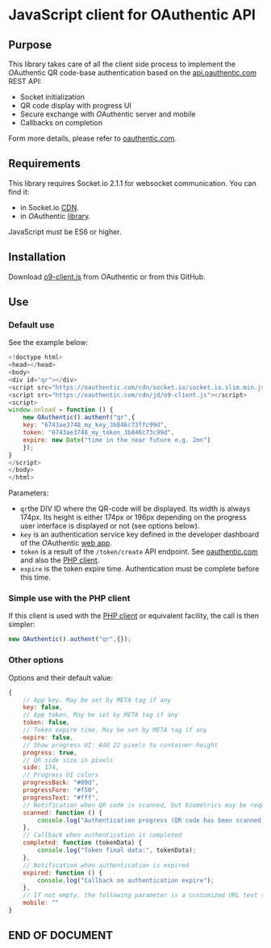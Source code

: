 # JavaScript client for OAuthentic API

## Purpose 

This library takes care of all the client side process to implement the *O*Authentic QR code-base authentication based on the  [api.oauthentic.com](https://api.oauthentic.com) REST API:

- Socket initialization
- QR code display with progress UI
- Secure exchange with *O*Authentic server and mobile
- Callbacks on completion

Form more details, please refer to [oauthentic.com](https://oauthentic.com).


## Requirements

This library requires Socket.io 2.1.1 for websocket communication. You can find it:

- in Socket.io [CDN](https://cdnjs.com/libraries/socket.io/2.1.1).
- in *O*Authentic [library](https://oauthentic.com/cdn/socket.io/socket.io.slim.min.js). 

JavaScript must be ES6 or higher.

## Installation

Download [o9-client.js](https://oauthentic.com/cdn/js/o9-client.js) from *O*Authentic or from this GitHub. 

## Use

### Default use 

See the example below:

```javascript
<!doctype html>
<head></head>
<body>
<div id="qr"></div>
<script src="https://oauthentic.com/cdn/socket.io/socket.io.slim.min.js"></script>
<script src="https://oauthentic.com/cdn/jd/o9-client.js"></script>
<script>
window.onload = function () {
    new OAuthentic().authent("qr",{
    key: "6743ae3748_my_key_3b846c73ffc99d",
    token: "6743ae3748_my_token_3b846c73c99d",
    expire: new Date("time in the near future e.g. 2mn")
    });
}
</script>
</body>
</html>
```

Parameters:

- `qr`the DIV ID where the QR-code will be displayed. Its width is always 174px. Its height is either 174px or 196px depending on the progress user interface is displayed or not (see options below).
- `key` is an authentication service key defined in the developer dashboard of the *O*Authentic [web app](https://oauthentic.com/app/). 
- `token` is a result of the `/token/create` API endpoint. See [oauthentic.com](https://oauthentic.com) and also the [PHP client](https://github.com/gdorbes/oauthentic/tree/master/php).
- `expire` is the token expire time. Authentication must be complete before this time.

### Simple use with the PHP client

If this client is used with the [PHP client](https://github.com/gdorbes/oauthentic/tree/master/php) or equivalent facility, the call is then simpler:

```javascript
new OAuthentic().authent("qr",{});
```

### Other options

Options and their default value:

```javascript
{
    // App key. May be set by META tag if any
    key: false,
    // App token. May be set by META tag if any
    token: false,
    // Token expire time. May be set by META tag if any
    expire: false,
    // Show progress UI: Add 22 pixels to container height
    progress: true,
    // QR side size in pixels
    side: 174,
    // Progress UI colors
    progressBack: "#09d",
    progressFore: "#f50",
    progressText: "#fff",
    // Notification when QR code is scanned, but biometrics may be required
    scanned: function () {
        console.log("Authentication progress (QR code has been scanned)");
    },
    // Callback when authentication is completed
    completed: function (tokenData) {
        console.log("Token final data:", tokenData);
    },
    // Notification when authentication is expired
    expired: function () {
        console.log("Callback on authentication expire");
    },
    // If not empty, the following parameter is a customized URL text to be displayed instead of a QR-code. Demo: https://oauthentic.com/mobile/
    mobile: ""
}
```


 
## END OF DOCUMENT
